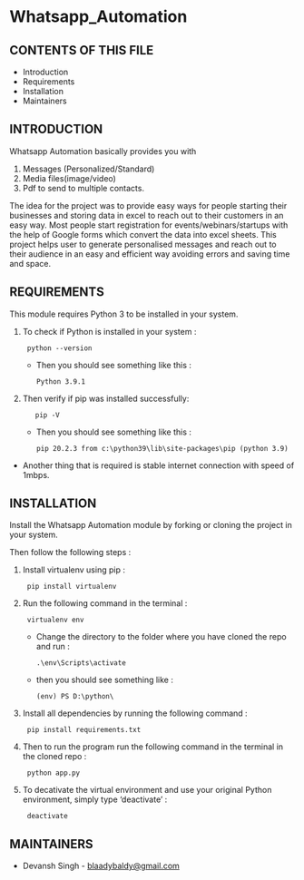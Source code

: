 # Whatsapp_Automation

CONTENTS OF THIS FILE
---------------------

 * Introduction
 * Requirements
 * Installation
 * Maintainers


INTRODUCTION
------------

Whatsapp Automation basically provides you with 
  1. Messages (Personalized/Standard)
  2. Media files(image/video)
  3. Pdf
to send to multiple contacts.

The idea for the project was to provide easy ways for people starting their businesses
and storing data in excel to reach out to their customers in an easy way.
Most people start registration for events/webinars/startups with the help of Google 
forms which convert the data into excel sheets.
This project helps user to generate personalised messages and reach out to their
audience in an easy and efficient way avoiding errors and saving time and space.

REQUIREMENTS
------------

This module requires Python 3 to be installed in your system.

1. To check if Python is installed in your system :

        python --version

    * Then you should see something like this :

          Python 3.9.1

2. Then verify if pip was installed successfully:

          pip -V

    * Then you should see something like this :

          pip 20.2.3 from c:\python39\lib\site-packages\pip (python 3.9)

* Another thing that is required is stable internet connection with speed of 1mbps.


INSTALLATION
------------

Install the Whatsapp Automation module by forking or cloning the project in your 
system.

Then follow the following steps :


1. Install virtualenv using pip : 

        pip install virtualenv

2. Run the following command in the terminal :

        virtualenv env

    * Change the directory to the folder where you have cloned the repo and run :

          .\env\Scripts\activate

    * then you should see something like :

          (env) PS D:\python\


3. Install all dependencies by running the following command :

        pip install requirements.txt

4. Then to run the program run the following command in the terminal in the cloned repo :

        python app.py

5. To decativate the virtual environment and use your original Python environment, simply type ‘deactivate’ :

        deactivate


MAINTAINERS
-----------

 * Devansh Singh - blaadybaldy@gmail.com

 


